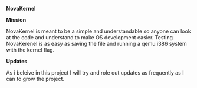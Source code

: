 **NovaKernel**


**Mission**

NovaKernel is meant to be a simple and understandable so anyone can look at the code and understand to make OS development easier.
Testing NovaKerenel is as easy as saving the file and running a qemu i386 system with the kernel flag.

**Updates**

As i beleive in this project I will try and role out updates as frequently as I can to grow the project.
